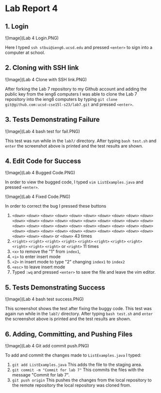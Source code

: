 # Lab Report 4
## 1. Login
   
   ![Image](Lab 4 Login.PNG)
   
   Here I typed `ssh stbui@ieng6.ucsd.edu` and pressed `<enter>` to sign into a computer at school.
## 2. Cloning with SSH link

   ![Image](Lab 4 Clone with SSH link.PNG)
   
   After forking the Lab 7 repository to my Github account and adding the public key from the ieng6 computers I was able to clone the Lab 7 repository into the ieng6 computers by typing `git clone git@github.com:ucsd-cse15l-s23/lab7.git` and pressed `<enter>`.
## 3. Tests Demonstrating Failure

   ![Image](Lab 4 bash test for fail.PNG)

   This test was run while in the `lab7/` directory. After typing `bash test.sh` and `enter` the screenshot above is printed and the test results are shown.
## 4. Edit Code for Success
   ![Image](Lab 4 Bugged Code.PNG)

   In order to view the bugged code, I typed `vim ListExamples.java` and pressed `<enter>`. 
   
   ![Image](Lab 4 Fixed Code.PNG)

   In order to correct the bug I pressed these buttons
   1. `<down>` `<down>` `<down>` `<down>` `<down>` `<down>` `<down>` `<down>` `<down>` `<down>` `<down>` `<down>` `<down>` `<down>` `<down>` `<down>` `<down>` `<down>` `<down>` `<down>` `<down>` `<down>` `<down>` `<down>` `<down>` `<down>` `<down>` `<down>` `<down>` `<down>` `<down>` `<down>` `<down>` `<down>` `<down>` `<down>` `<down>` `<down>` `<down>` `<down>` `<down>` `<down>` `<down>` or `<down>` 43 times
   2. `<right>` `<right>` `<right>` `<right>` `<right>` `<right>` `<right>` `<right>` `<right>` `<right>` `<right>` or `<right>` 11 times
   3. `<x>` to remove the "1" from `index1`,
   4. `<i>` to enter insert mode
   5. `<2>` in insert mode to type "2" changing `index1` to `index2`
   6. `<esc>` to leave insert mode
   7. Typed `:wq` and pressed `<enter>` to save the file and leave the vim editor.

## 5. Tests Demonstrating Success

   ![Image](Lab 4 bash test success.PNG)

   This screenshot shows the test after fixing the buggy code.
   This test was again run while in the `lab7/` directory. After typing `bash test.sh` and `enter` the screenshot above is printed and the test results are shown.
## 6. Adding, Committing, and Pushing Files
    
   ![Image](Lab 4 Git add commit push.PNG)
   
   To add and commit the changes made to `ListExamples.java` I typed:
   1. `git add ListExamples.java` This adds the file to the staging area.
   2. `git commit -m "Commit for lab 7"` This commits the files with the message "Commit for lab 7".
   3. `git push origin` This pushes the changes from the local repository to the remote repository the local repository was cloned from.

